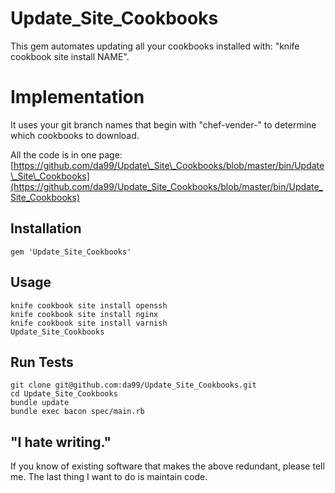 
Update\_Site\_Cookbooks
================


This gem automates updating all your cookbooks installed with: 
"knife cookbook site install NAME".

Implementation
==============

It uses your git branch names
that begin with "chef-vender-" to determine which 
cookbooks to download.  

All the code is in one page: 
[https://github.com/da99/Update\_Site\_Cookbooks/blob/master/bin/Update\_Site\_Cookbooks](https://github.com/da99/Update_Site_Cookbooks/blob/master/bin/Update_Site_Cookbooks)

Installation
------------

    gem 'Update_Site_Cookbooks'

Usage
------

    knife cookbook site install openssh
    knife cookbook site install nginx
    knife cookbook site install varnish
    Update_Site_Cookbooks

Run Tests
---------

    git clone git@github.com:da99/Update_Site_Cookbooks.git
    cd Update_Site_Cookbooks
    bundle update
    bundle exec bacon spec/main.rb

"I hate writing."
-----------------------------

If you know of existing software that makes the above redundant,
please tell me. The last thing I want to do is maintain code.

